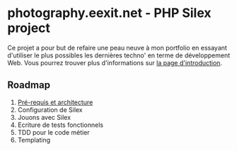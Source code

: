 photography.eexit.net - PHP Silex project
=========================================

Ce projet a pour but de refaire une peau neuve à mon portfolio en essayant d'utiliser le plus possibles les dernières techno' en terme de développement Web.
Vous pourrez trouver plus d'informations sur [la page d'introduction](http://blog.eexit.net/2011/05/php-projet-silex-presentation-pre-requis-et-architecture.html).

## Roadmap

1. [Pré-requis et architecture](http://blog.eexit.net/2011/05/php-projet-silex-presentation-pre-requis-et-architecture.html#start)
2. Configuration de Silex
3. Jouons avec Silex
4. Ecriture de tests fonctionnels
5. TDD pour le code métier
6. Templating
